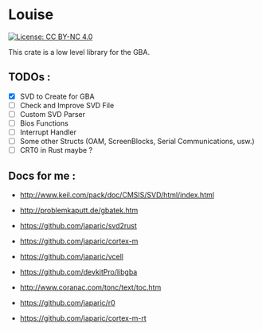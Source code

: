 # Louise

[![License: CC BY-NC 4.0](https://img.shields.io/badge/License-CC%20BY--NC%204.0-lightgrey.svg)](http://creativecommons.org/licenses/by-nc/4.0/)

This crate is a low level library for the GBA.

## TODOs :
- [x] SVD to Create for GBA
- [ ] Check and Improve SVD File
- [ ] Custom SVD Parser 
- [ ] Bios Functions
- [ ] Interrupt Handler
- [ ] Some other Structs (OAM, ScreenBlocks, Serial Communications, usw.) 
- [ ] CRT0 in Rust maybe ?

## Docs for me :
- http://www.keil.com/pack/doc/CMSIS/SVD/html/index.html
- http://problemkaputt.de/gbatek.htm

- https://github.com/japaric/svd2rust
- https://github.com/japaric/cortex-m
- https://github.com/japaric/vcell

- https://github.com/devkitPro/libgba
- http://www.coranac.com/tonc/text/toc.htm

- https://github.com/japaric/r0
- https://github.com/japaric/cortex-m-rt